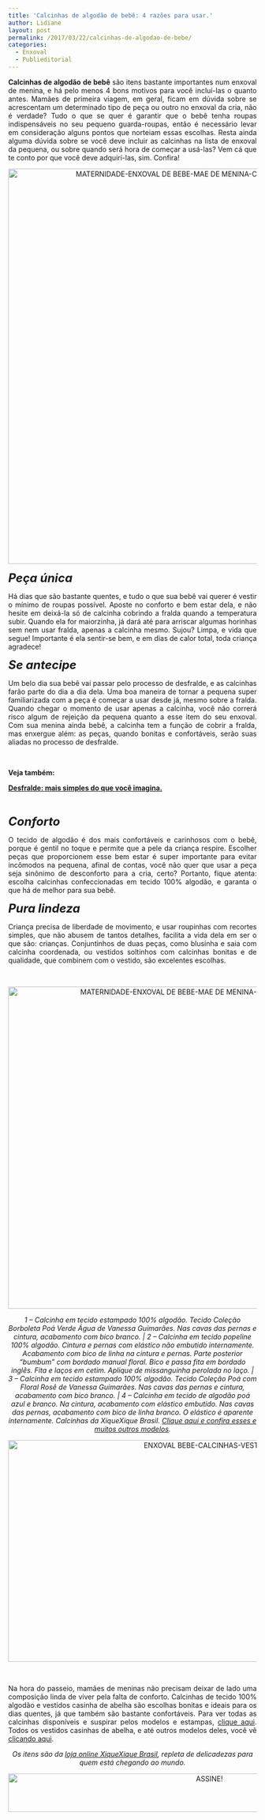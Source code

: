 ```yaml
---
title: 'Calcinhas de algodão de bebê: 4 razões para usar.'
author: Lidiane
layout: post
permalink: /2017/03/22/calcinhas-de-algodao-de-bebe/
categories:
  - Enxoval
  - Publieditorial
---
```

<p align="justify">
  <strong>Calcinhas de algodão</strong> <strong>de bebê</strong> são itens bastante importantes num enxoval de menina, e há pelo menos 4 bons motivos para você incluí-las o quanto antes. Mamães de primeira viagem, em geral, ficam em dúvida sobre se acrescentam um determinado tipo de peça ou outro no enxoval da cria, não é verdade? Tudo o que se quer é garantir que o bebê tenha roupas indispensáveis no seu pequeno guarda-roupas, então é necessário levar em consideração alguns pontos que norteiam essas escolhas. Resta ainda alguma dúvida sobre se você deve incluir as calcinhas na lista de enxoval da pequena, ou sobre quando será hora de começar a usá-las? Vem cá que te conto por que você deve adquirí-las, sim. Confira!
</p>

<p align="center">
  <img class="alignnone size-full wp-image-13634" src="https://www.trololodemulher.com.br/2017/03/MATERNIDADE-ENXOVAL-DE-BEBE-MAE-DE-MENINA-CALCINHA-DE-ALGODAO2.jpg" alt="MATERNIDADE-ENXOVAL DE BEBE-MAE DE MENINA-CALCINHA DE ALGODAO[2]" width="800" height="800" />
</p>

<p align="justify">
  <strong><em><span style="font-size: x-large;">Peça única</span></em></strong>
</p>

<p align="justify">
  Há dias que são bastante quentes, e tudo o que sua bebê vai querer é vestir o mínimo de roupas possível. Aposte no conforto e bem estar dela, e não hesite em deixá-la só de calcinha cobrindo a fralda quando a temperatura subir. Quando ela for maiorzinha, já dará até para arriscar algumas horinhas sem nem usar fralda, apenas a calcinha mesmo. Sujou? Limpa, e vida que segue! Importante é ela sentir-se bem, e em dias de calor total, toda criança agradece!
</p>

**_<span style="font-size: x-large;">Se antecipe</span>_**

<p style="text-align: justify;">
  Um belo dia sua bebê vai passar pelo processo de desfralde, e as calcinhas farão parte do dia a dia dela. Uma boa maneira de tornar a pequena super familiarizada com a peça é começar a usar desde já, mesmo sobre a fralda. Quando chegar o momento de usar apenas a calcinha, você não correrá risco algum de rejeição da pequena quanto a esse item do seu enxoval. Com sua menina ainda bebê, a calcinha tem a função de cobrir a fralda, mas enxergue além: as peças, quando bonitas e confortáveis, serão suas aliadas no processo de desfralde.
</p>

&nbsp;

**Veja também:**

<a href="http://www.trololodemulher.com.br/2015/03/13/desfralde-maternidade-bebe/" target="_blank" rel="noopener noreferrer"><strong>Desfralde: mais simples do que você imagina.</strong></a>

&nbsp;

**_<span style="font-size: x-large;">Conforto</span>_**

<p style="text-align: justify;">
  O tecido de algodão é dos mais confortáveis e carinhosos com o bebê, porque é gentil no toque e permite que a pele da criança respire. Escolher peças que proporcionem esse bem estar é super importante para evitar incômodos na pequena, afinal de contas, você não quer que usar a peça seja sinônimo de desconforto para a cria, certo? Portanto, fique atenta: escolha calcinhas confeccionadas em tecido 100% algodão, e garanta o que há de melhor para sua bebê.
</p>

**_<span style="font-size: x-large;">Pura lindeza</span>_**

<p style="text-align: justify;">
  Criança precisa de liberdade de movimento, e usar roupinhas com recortes simples, que não abusem de tantos detalhes, facilita a vida dela em ser o que são: crianças. Conjuntinhos de duas peças, como blusinha e saia com calcinha coordenada, ou vestidos soltinhos com calcinhas bonitas e de qualidade, que combinem com o vestido, são excelentes escolhas.
</p>

&nbsp;

<p align="center">
  <img class="alignnone size-full wp-image-13633" src="https://www.trololodemulher.com.br/2017/03/MATERNIDADE-ENXOVAL-DE-BEBE-MAE-DE-MENINA-CALCINHA-DE-ALGODAO.jpg" alt="MATERNIDADE-ENXOVAL DE BEBE-MAE DE MENINA-CALCINHA DE ALGODAO" width="800" height="652" />
</p>

<p align="center">
  <em>1 &#8211; Calcinha em tecido estampado 100% algodão. Tecido Coleção Borboleta Poá Verde Água de Vanessa Guimarães. Nas cavas das pernas e cintura, acabamento com bico branco. | 2 &#8211; Calcinha em tecido popeline 100% algodão. Cintura e pernas com elástico não embutido internamente. Acabamento com bico de linha na cintura e pernas. Parte posterior &#8220;bumbum&#8221; com bordado manual floral. Bico e passa fita em bordado inglês. Fita e laços em cetim. Aplique de missanguinha perolada no laço. | 3 &#8211; Calcinha em tecido estampado 100% algodão. Tecido Coleção Poá com Floral Rosê de Vanessa Guimarães. Nas cavas das pernas e cintura, acabamento com bico branco. | 4 &#8211; Calcinha em tecido de algodão poá azul e branco. Na cintura, acabamento com elástico embutido. Nas cavas das pernas, acabamento com bico de linha branco. O elástico é aparente internamente. Calcinhas da XiqueXique Brasil. <a href="https://www.xiquexiquebrasil.com.br/bebe/calcinha" target="_blank" rel="noopener noreferrer">Clique aqui e confira esses e muitos outros modelos</a>.</em>
</p>

<p align="center">
  <img class="alignnone size-full wp-image-12703" src="https://www.trololodemulher.com.br/2016/06/ENXOVAL-BEBE-CALCINHAS-VESTIDOS.jpg" alt="ENXOVAL BEBE-CALCINHAS-VESTIDOS" width="800" height="449" />
</p>

&nbsp;

<p align="justify">
  Na hora do passeio, mamães de meninas não precisam deixar de lado uma composição linda de viver pela falta de conforto. Calcinhas de tecido 100% algodão e vestidos casinha de abelha são escolhas bonitas e ideais para os dias quentes, já que também são bastante confortáveis. Para ver todas as calcinhas disponíveis e suspirar pelos modelos e estampas, <a href="https://www.xiquexiquebrasil.com.br/bebe/calcinha" target="_blank" rel="noopener noreferrer">clique aqui</a>. Todos os vestidos casinhas de abelha, e até outros modelos deles, você vê <a href="http://bit.ly/casinhaabelha-trololo" target="_blank" rel="noopener noreferrer">clicando aqui</a>.
</p>

<p align="center">
  <em>Os itens são da <a href="http://bit.ly/xxb-trololo" target="_blank" rel="noopener noreferrer">loja online XiqueXique Brasil</a></em><em>, repleta de delicadezas para quem está chegando ao mundo.</em>
</p>

<p align="center">
  <a href="http://feedburner.google.com/fb/a/mailverify?uri=blogbichafemea&loc=pt_BR" target="_blank" rel="noopener noreferrer"><img class="alignnone size-full wp-image-10439" src="https://www.trololodemulher.com.br/2014/09/ASSINE.png" alt="ASSINE!" width="800" height="78" /></a>
</p>

<p align="justify">